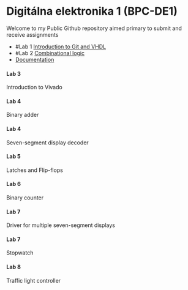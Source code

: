 # Digitálna elektronika 1 (BPC-DE1)

Welcome to my Public Github repository aimed primary to submit and receive assignments 
- #Lab 1 [Introduction to Git and VHDL](https://github.com/mathieux95/digital-electronics-1/tree/main/labs/01-gates)
- #Lab 2 [Combinational logic](https://github.com/mathieux95/digital-electronics-1/tree/main/labs/02-logic)
- [Documentation](https://linktodocumentation)

#### Lab 3
Introduction to Vivado
#### Lab 4
Binary adder
#### Lab 4
Seven-segment display decoder
#### Lab 5
Latches and Flip-flops
#### Lab 6
Binary counter
#### Lab 7
Driver for multiple seven-segment displays
#### Lab 7
Stopwatch
#### Lab 8
Traffic light controller

